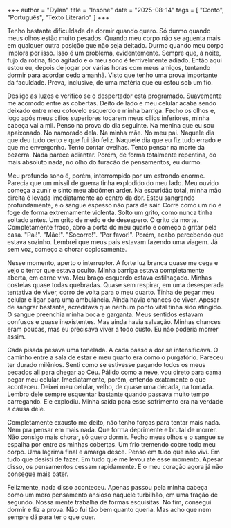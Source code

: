 +++
author = "Dylan"
title = "Insone"
date = "2025-08-14"
tags = [
    "Conto", "Português", "Texto Literário"
]
+++


Tenho bastante dificuldade de dormir quando quero. Só durmo quando meus olhos estão muito pesados. Quando meu corpo não se aguenta mais em qualquer
outra posição que não seja deitado. Durmo quando meu corpo implora por isso. Isso é um problema, evidentemente. Sempre que, à noite, fujo da rotina, 
fico agitado e o meu sono é terrivelmente adiado. Então aqui estou eu, depois de jogar por várias horas com meus amigos, tentando dormir para acordar cedo amanhã.
Visto que tenho uma prova importante da faculdade. Prova, inclusive, de uma matéria que eu estou sob um fio.

Desligo as luzes e verifico se o despertador está programado. Suavemente me acomodo entre as cobertas. Deito de lado e meu celular acaba sendo deixado entre
meu cotovelo esquerdo e minha barriga. 
Fecho os olhos e, logo após meus cílios superiores tocarem meus cílios inferiores, minha cabeça vai a mil. Penso na prova do dia seguinte.
Na menina que eu sou apaixonado. No namorado dela. Na minha mãe. No meu pai. Naquele dia que deu tudo certo e que fui tão feliz. 
Naquele dia que eu fiz tudo errado e que me envergonho. Tento contar ovelhas. Tento pensar na morte da bezerra.
Nada parece adiantar. Porém, de forma totalmente repentina, do mais absoluto nada, no olho do furacão de pensamentos, eu durmo.

Meu profundo sono é, porém, interrompido por um estrondo enorme. Parecia que um missíl de guerra tinha explodido do meu lado. Meu ouvido começa a zunir e sinto meu
abdômen arder. Na escuridão total, minha mão direita é levada imediatamente ao centro da dor. Estou sangrando profundamente, e o sangue
espesso não para de sair. Corre como um rio e foge de forma extremamente violenta. Solto um grito, como nunca tinha soltado antes. Um grito
de medo e de desespero. O grito da morte. Completamente fraco, abro a porta do meu quarto e começo a gritar pela casa. "Pai!". "Mãe!". "Socorro!". "Por favor!". 
Porém, acabo percebendo que estava sozinho. Lembrei que meus pais estavam fazendo uma viagem. Já sem voz, começo a chorar
copiosamente.

Nesse momento, aperto o interruptor. A forte luz branca quase me cega e vejo o terror que estava oculto. Minha barriga estava completamente aberta, em carne viva.
Meu braço esquerdo estava estilhaçado. Minhas costelas quase todas quebradas. 
Quase sem respirar, em uma desesperada tentativa de viver, corro de volta para o meu quarto. Tinha de pegar meu celular e ligar para uma ambulância. 
Ainda havia chances de viver. Apesar de sangrar bastante, acreditava que nenhum ponto vital tinha sido atingido.
O sangue preenchia minha boca e garganta. Meus sentidos estavam confusos e quase inexistentes. Mas ainda havia salvação. 
Minhas chances eram poucas, mas eu precisava viver a todo custo. Eu não poderia morrer assim.

Cada pisada pesava uma tonelada. A cada passo a dor se intensificava. O caminho entre a sala de estar e meu quarto era como o purgatório. 
Pareceu ter durado milênios. Senti como se estivesse pagando todos os meus pecados ali para chegar ao Céu. Pálido como a neve, vou direto para cama pegar meu celular.
Imediatamente, porém, entendo exatamente o que aconteceu. Deixei meu celular, velho, de quase uma década, na tomada.
Lembro dele sempre esquentar bastante quando passava muito tempo carregando. Ele explodiu. Minha saída para esse sofrimento era na verdade a causa dele.

Completamente exausto me deito, não tenho forças para tentar mais nada. Nem pra pensar em mais nada. Que forma deprimente e brutal de morrer.
Não consigo mais chorar, só quero dormir. Fecho meus olhos e o sangue se espalha por entre as minhas cobertas. Um frio tremendo cobre todo meu corpo.
Uma lágrima final e amarga desce. Penso em tudo que não vivi. Em tudo que desisti de fazer. Em tudo que me levou até esse momento.
Apesar disso, os pensamentos cessam rapidamente. E o meu coração agora já não consegue mais bater. 

Felizmente, nada disso aconteceu. Apenas passou pela minha cabeça como um mero pensamento ansioso naquele turbilhão, em uma fração de segundo. 
Nossa mente trabalha de formas esquisitas. No fim, consegui dormir e fiz a prova. Não fui tão bem quanto queria. Mas acho que nem sempre dá para ter o que quer.

